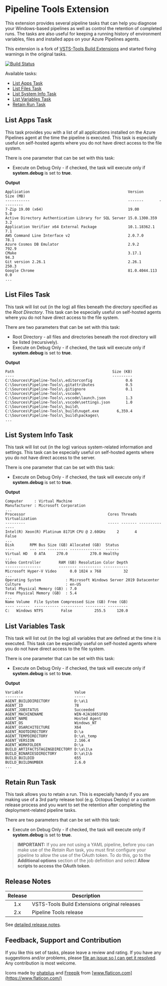 <!-- omit in toc -->
# Pipeline Tools Extension

This extension provides several pipeline tasks that can help you diagnose your Windows-based pipelines as well as control the retention of completed runs. The tasks are also useful for keeping a running history of environment variables, files and installed apps on your Azure Pipelines agents.

This extension is a fork of [VSTS-Tools Build Extensions](https://marketplace.visualstudio.com/items?itemName=moonspace-labs-llc.vsts-tools-build-extensions) and started fixing warnings in the original tasks.

[![Build Status](https://dev.azure.com/totodem/Pipeline-Tools/_apis/build/status/Pipeline-Tools?branchName=master&label=build)](https://dev.azure.com/totodem/Pipeline-Tools/_build/latest?definitionId=10&branchName=master)

Available tasks:

- [List Apps Task](#list-apps-task)
- [List Files Task](#list-files-task)
- [List System Info Task](#list-system-info-task)
- [List Variables Task](#list-variables-task)
- [Retain Run Task](#retain-run-task)

## List Apps Task

This task provides you with a list of all applications installed on the Azure Pipelines agent at the time the pipeline is executed. This task is especially useful on self-hosted agents where you do not have direct access to the file system.

There is one parameter that can be set with this task:

- Execute on Debug Only - if checked, the task will execute only if **system.debug** is set to **true**.

**Output**

``` text
Application                                            Version       Size (MB)
-----------                                            -------       ---------
7-Zip 19.00 (x64)                                      19.00               5.0
Active Directory Authentication Library for SQL Server 15.0.1300.359       3.2
Application Verifier x64 External Package              10.1.18362.1        7.1
AWS Command Line Interface v2                          2.0.7.0            78.1
Azure Cosmos DB Emulator                               2.9.2             792.9
CMake                                                  3.17.1             94.3
Git version 2.26.1                                     2.26.1            250.3
Google Chrome                                          81.0.4044.113       0.0
...
```

## List Files Task

This task will list out (in the log) all files beneath the directory specified as the *Root Directory*. This task can be especially useful on self-hosted agents where you do not have direct access to the file system.

There are two parameters that can be set with this task:

- Root Directory - all files and directories beneath the root directory will be listed (recursively).
- Execute on Debug Only - if checked, the task will execute only if **system.debug** is set to **true**.

**Output**

``` text
Path                                            Size (KB)
----                                            ---------
C:\Sources\Pipeline-Tools\.editorconfig               0.6
C:\Sources\Pipeline-Tools\.gitattributes              0.5
C:\Sources\Pipeline-Tools\.gitignore                  0.1
C:\Sources\Pipeline-Tools\.vscode\
C:\Sources\Pipeline-Tools\.vscode\launch.json         1.3
C:\Sources\Pipeline-Tools\.vscode\settings.json       1.0
C:\Sources\Pipeline-Tools\_build\
C:\Sources\Pipeline-Tools\_build\nuget.exe        6,359.4
C:\Sources\Pipeline-Tools\_build\packages\
...
```

## List System Info Task

This task will list out (in the log) various system-related information and settings. This task can be especially useful on self-hosted agents where you do not have direct access to the server.

There is one parameter that can be set with this task:

- Execute on Debug Only - if checked, the task will execute only if **system.debug** is set to **true**.

**Output**

``` text
Computer     : Virtual Machine
Manufacturer : Microsoft Corporation
...
Processor                                     Cores Threads Virtualization
---------                                     ----- ------- --------------
Intel(R) Xeon(R) Platinum 8171M CPU @ 2.60GHz     2       4          False
...
Disk       RPM Bus Size (GB) Allocated (GB)  Status
----       --- --- --------- --------------  ------
Virtual HD   0 ATA     270.0          270.0 Healthy
...
Video Controller        RAM (GB) Resolution Color Depth
----------------        -------- ---------- -----------
Microsoft Hyper-V Video      0.0 1024 x 768          32
...
Operating System           : Microsoft Windows Server 2019 Datacenter
Culture                    : en-US
Total Physical Memory (GB) : 7.0
Free Physical Memory (GB)  : 5.4
...
Name Volume  File System Compressed Size (GB) Free (GB)
---- ------  ----------- ---------- --------- ---------
C:   Windows NTFS        False          255.5     120.0
```

## List Variables Task

This task will list out (in the log) all variables that are defined at the time it is executed. This task can be especially useful on self-hosted agents where you do not have direct access to the file system.

There is one parameter that can be set with this task:

- Execute on Debug Only - if checked, the task will execute only if **system.debug** is set to **true**.

**Output**

``` text
Variable                       Value
--------                       -----
AGENT_BUILDDIRECTORY           D:\a\1
AGENT_ID                       78
AGENT_JOBSTATUS                Succeeded
AGENT_MACHINENAME              WIN-KJA10851F8D
AGENT_NAME                     Hosted Agent
AGENT_OS                       Windows_NT
AGENT_OSARCHITECTURE           X64
AGENT_ROOTDIRECTORY            D:\a
AGENT_TEMPDIRECTORY            D:\a\_temp
AGENT_VERSION                  2.166.4
AGENT_WORKFOLDER               D:\a
BUILD_ARTIFACTSTAGINGDIRECTORY D:\a\1\a
BUILD_BINARIESDIRECTORY        D:\a\1\b
BUILD_BUILDID                  655
BUILD_BUILDNUMBER              2.6.0
...
```

## Retain Run Task

This task allows you to retain a run. This is especially handy if you are making use of a 3rd party release tool (e.g. Octopus Deploy) or a custom release process and you want to set the retention after completing the deployment-related pipeline tasks.

There are two parameters that can be set with this task:

- Execute on Debug Only - if checked, the task will execute only if **system.debug** is set to **true**.

> **IMPORTANT:** If you are not using a YAML pipeline, before you can make use of the *Retain Run* task, you must first configure your pipeline to allow the use of the OAuth token. To do this, go to the **Additional options** section of the job definition and select **Allow scripts to access the OAuth token**.

<!-- omit in toc -->
## Release Notes

| Release | Description                                   |
|:-------:| --------------------------------------------- |
| 1.x     | VSTS-Tools Build Extensions original releases |
| 2.x     | Pipeline Tools release                        |

See [detailed release notes](https://github.com/Thilas/Pipeline-Tools/releases).

<!-- omit in toc -->
## Feedback, Support and Contribution

If you like this set of tasks, please leave a review and rating. If you have any suggestions and/or problems, please [file an issue so I can get it resolved](https://github.com/Thilas/Pipeline-Tools/issues). Any contribution is most welcome.

Icons made by [phatplus](https://www.flaticon.com/authors/phatplus) and [Freepik](https://www.flaticon.com/authors/freepik) from [www.flaticon.com](https://www.flaticon.com/)
